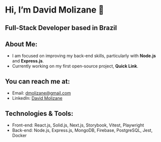 # Hi, I’m David Molizane 🤟
## Full-Stack Developer based in Brazil
## About Me:
- I am focused on improving my back-end skills, particularly with **Node.js** and **Express.js**.
- Currently working on my first open-source project, **Quick Link**.
## You can reach me at:
- Email: dmolizane@gmail.com
- LinkedIn: [David Molizane](https://www.linkedin.com/in/david-molizane-11a8751b3/)
## Technologies & Tools:
- Front-end: React.js, Solid.js, Next.js, Storybook, Vitest, Playwright
- Back-end: Node.js, Express.js, MongoDB, Firebase, PostgreSQL, Jest, Docker

